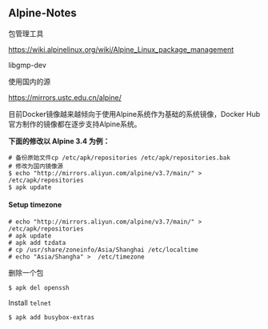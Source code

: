 Alpine-Notes
------------

包管理工具

https://wiki.alpinelinux.org/wiki/Alpine_Linux_package_management

libgmp-dev

使用国内的源

https://mirrors.ustc.edu.cn/alpine/

目前Docker镜像越来越倾向于使用Alpine系统作为基础的系统镜像，Docker Hub 官方制作的镜像都在逐步支持Alpine系统。

**下面的修改以 Alpine 3.4 为例：**

```
# 备份原始文件cp /etc/apk/repositories /etc/apk/repositories.bak
# 修改为国内镜像源
$ echo "http://mirrors.aliyun.com/alpine/v3.7/main/" > /etc/apk/repositories
$ apk update
```

#### Setup timezone

```
# echo "http://mirrors.aliyun.com/alpine/v3.7/main/" > /etc/apk/repositories
# apk update
# apk add tzdata
# cp /usr/share/zoneinfo/Asia/Shanghai /etc/localtime
# echo "Asia/Shangha" >  /etc/timezone
```

删除一个包

```
$ apk del openssh
```

Install `telnet`

```
$ apk add busybox-extras
```
